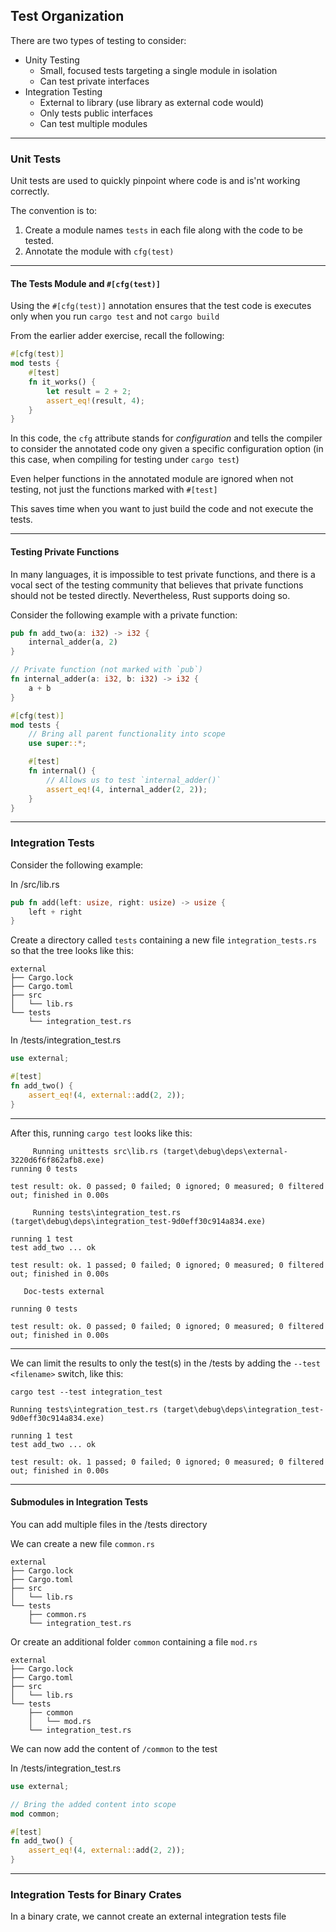 ## Test Organization ##

There are two types of testing to consider:

* Unity Testing
    * Small, focused tests targeting a single module in isolation
    * Can test private interfaces
* Integration Testing
    * External to library (use library as external code would)
    * Only tests public interfaces
    * Can test multiple modules

---

### Unit Tests ###

Unit tests are used to quickly pinpoint where code is and is'nt working
correctly.

The convention is to:
1. Create a module names ```tests``` in each file along with the code to 
   be tested.
2. Annotate the module with ```cfg(test)```

---

#### The Tests Module and ```#[cfg(test)]``` ####

Using the ```#[cfg(test)]``` annotation ensures that the test code is
executes only when you run ```cargo test``` and not ```cargo build```

From the earlier adder exercise, recall the following:

```rust
#[cfg(test)]
mod tests {
    #[test]
    fn it_works() {
        let result = 2 + 2;
        assert_eq!(result, 4);
    }
}
```

In this code, the ```cfg``` attribute stands for *configuration* and tells
the compiler to consider the annotated code ony given a specific 
configuration option (in this case, when compiling for testing under
```cargo test```)

Even helper functions in the annotated module are ignored when not testing,
not just the functions marked with ```#[test]```

This saves time when you want to just build the code and not execute the
tests.

---

#### Testing Private Functions ####

In many languages, it is impossible to test private functions, and there is
a vocal sect of the testing community that believes that private functions
should not be tested directly. Nevertheless, Rust supports doing so.

Consider the following example with a private function:

```rust
pub fn add_two(a: i32) -> i32 {
    internal_adder(a, 2)
}

// Private function (not marked with `pub`)
fn internal_adder(a: i32, b: i32) -> i32 {
    a + b
}

#[cfg(test)]
mod tests {
    // Bring all parent functionality into scope
    use super::*;

    #[test]
    fn internal() {
        // Allows us to test `internal_adder()`
        assert_eq!(4, internal_adder(2, 2));
    }
}
```

---

### Integration Tests ###

Consider the following example:

In /src/lib.rs

```rust
pub fn add(left: usize, right: usize) -> usize {
    left + right
}
```

Create a directory called ```tests``` containing a new file
```integration_tests.rs``` so that the tree looks like this:

```
external
├── Cargo.lock
├── Cargo.toml
├── src
│   └── lib.rs
└── tests
    └── integration_test.rs
```

In /tests/integration_test.rs

```rust
use external;

#[test]
fn add_two() {
    assert_eq!(4, external::add(2, 2));
}
```

---

After this, running ```cargo test``` looks like this:

```
     Running unittests src\lib.rs (target\debug\deps\external-3220d6f6f862afb8.exe)
running 0 tests

test result: ok. 0 passed; 0 failed; 0 ignored; 0 measured; 0 filtered out; finished in 0.00s

     Running tests\integration_test.rs (target\debug\deps\integration_test-9d0eff30c914a834.exe)

running 1 test
test add_two ... ok

test result: ok. 1 passed; 0 failed; 0 ignored; 0 measured; 0 filtered out; finished in 0.00s

   Doc-tests external

running 0 tests

test result: ok. 0 passed; 0 failed; 0 ignored; 0 measured; 0 filtered out; finished in 0.00s
```

---

We can limit the results to only the test(s) in the /tests by adding
the ```--test <filename>``` switch, like this:

```
cargo test --test integration_test
```

```
Running tests\integration_test.rs (target\debug\deps\integration_test-9d0eff30c914a834.exe)

running 1 test
test add_two ... ok

test result: ok. 1 passed; 0 failed; 0 ignored; 0 measured; 0 filtered out; finished in 0.00s
```

---

#### Submodules in Integration Tests ####

You can add multiple files in the /tests directory

We can create a new file ```common.rs```

```
external
├── Cargo.lock
├── Cargo.toml
├── src
│   └── lib.rs
└── tests
    ├── common.rs
    └── integration_test.rs
```

Or create an additional folder ```common``` containing a file ```mod.rs```

```
external
├── Cargo.lock
├── Cargo.toml
├── src
│   └── lib.rs
└── tests
    ├── common
    │   └── mod.rs
    └── integration_test.rs
```

We can now add the content of ```/common``` to the test

In /tests/integration_test.rs

```rust
use external;

// Bring the added content into scope
mod common;

#[test]
fn add_two() {
    assert_eq!(4, external::add(2, 2));
}
```

---

### Integration Tests for Binary Crates ###

In a binary crate, we cannot create an external integration tests file
